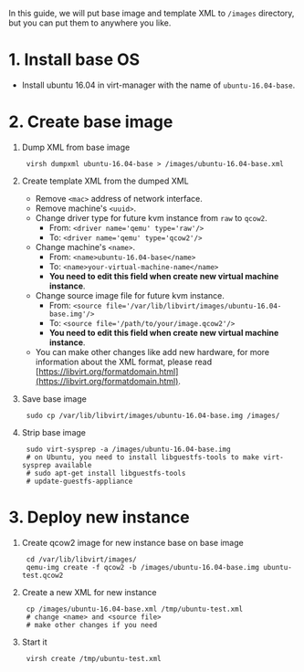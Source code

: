 In this guide, we will put base image and template XML to `/images` directory, but you can put them to anywhere you like.

# 1. Install base OS
- Install ubuntu 16.04 in virt-manager with the name of `ubuntu-16.04-base`.


# 2. Create base image
1. Dump XML from base image

        virsh dumpxml ubuntu-16.04-base > /images/ubuntu-16.04-base.xml

2. Create template XML from the dumped XML
    - Remove `<mac>` address of network interface.
    - Remove machine's `<uuid>`.
    - Change driver type for future kvm instance from `raw` to `qcow2`.
        - From: `<driver name='qemu' type='raw'/>`
        - To: `<driver name='qemu' type='qcow2'/>`
    - Change machine's `<name>`.
        - From: `<name>ubuntu-16.04-base</name>`
        - To: `<name>your-virtual-machine-name</name>`
        - **You need to edit this field when create new virtual machine instance**.
    - Change source image file for future kvm instance.
        - From: `<source file='/var/lib/libvirt/images/ubuntu-16.04-base.img'/>`
        - To: `<source file='/path/to/your/image.qcow2'/>`
        - **You need to edit this field when create new virtual machine instance**.
    - You can make other changes like add new hardware, for more information about the XML format, please read [https://libvirt.org/formatdomain.html](https://libvirt.org/formatdomain.html).

3. Save base image

        sudo cp /var/lib/libvirt/images/ubuntu-16.04-base.img /images/

4. Strip base image

        sudo virt-sysprep -a /images/ubuntu-16.04-base.img
        # on Ubuntu, you need to install libguestfs-tools to make virt-sysprep available
        # sudo apt-get install libguestfs-tools
        # update-guestfs-appliance


# 3. Deploy new instance
1. Create qcow2 image for new instance base on base image

        cd /var/lib/libvirt/images/
        qemu-img create -f qcow2 -b /images/ubuntu-16.04-base.img ubuntu-test.qcow2

2. Create a new XML for new instance

        cp /images/ubuntu-16.04-base.xml /tmp/ubuntu-test.xml
        # change <name> and <source file>
        # make other changes if you need

3. Start it

        virsh create /tmp/ubuntu-test.xml
